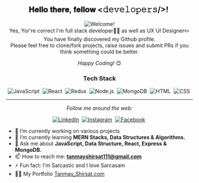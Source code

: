 
<!-- ### Hi there I'm Tanmay👋 -->
<div align="center">
<h2> 𝐇𝐞𝐥𝐥𝐨 𝐭𝐡𝐞𝐫𝐞, 𝐟𝐞𝐥𝐥𝐨𝐰 <𝚍𝚎𝚟𝚎𝚕𝚘𝚙𝚎𝚛𝚜/>! <img src="https://github.com/ABSphreak/ABSphreak/blob/master/gifs/Hi.gif" width="0px"></h2>
</div>

<div align="center" width="50">

<img src="https://cdn.dribbble.com/users/124447/screenshots/3437005/media/6821da7ce5fbfa30b95e7651df4f0f5f.gif" alt="Welcome!" width="500"/>
 
</div>

<div align="center">
Yes, Yor're correct I'm full stack developer👨‍💻 as well as UX UI Designer✏️<br>
You have finally discovered my Github profile. <br>
Please feel free to clone/fork projects, raise issues and submit PRs if you think something could be better. <br>

<i>Happy Coding!</i> 😊


### Tech Stack

<div align='center'>
  
  ![JavaScript](https://img.shields.io/badge/javascript%20-%23323330.svg?&style=for-the-badge&logo=javascript&logoColor=%23F7DF1E)&nbsp;
  ![React](https://img.shields.io/badge/react%20-%2320232a.svg?&style=for-the-badge&logo=react&logoColor=%2361DAFB)&nbsp;
  ![Redux](https://img.shields.io/badge/redux-%23593d88.svg?&style=for-the-badge&logo=redux&logoColor=white)&nbsp;
  ![Node.js](https://img.shields.io/badge/node.js%20-%2343853D.svg?&style=for-the-badge&logo=node.js&logoColor=white)&nbsp;
  ![MongoDB](https://img.shields.io/badge/MongoDB-%234ea94b.svg?&style=for-the-badge&logo=mongodb&logoColor=white)&nbsp;
  ![HTML](https://img.shields.io/badge/html5%20-%23E34F26.svg?&style=for-the-badge&logo=html5&logoColor=white)&nbsp;
  ![CSS](https://img.shields.io/badge/css3%20-%231572B6.svg?&style=for-the-badge&logo=css3&logoColor=white)&nbsp;
  
  
</div> 
 
 
 
</div>

<div align="center">

---

<i>Follow me around the web:</i><br>


<a href="https://www.linkedin.com/in/tanmay-shirsat-64aa0b1aa/?originalSubdomain=in" target="_blank"><img src="https://img.shields.io/badge/LinkedIn-%230077B5.svg?&style=flat-square&logo=linkedin&logoColor=white" alt="LinkedIn"></a>&nbsp; <a href="https://www.instagram.com/tanmay_shirsat_/?hl=en" target="_blank"><img src="https://img.shields.io/badge/Instagram-%23E4405F.svg?&style=flat-square&logo=instagram&logoColor=white" alt="Instagram"></a>&nbsp; <a href="https://www.facebook.com/tanmay.shirsat.9" target="_blank"><img src="https://img.shields.io/badge/Facebook-%231877F2.svg?&style=flat-square&logo=facebook&logoColor=white" alt="Facebook"></a>&nbsp; 
 
</div>

- 🔭 I’m currently working on various projects
- 🌱 I’m currently learning **MERN Stacks, Data Structures & Algorithms.**
- 💬 Ask me about **JavaScript, Data Structure, React, Express & MongoDB.**
- 📫 How to reach me: **tanmayshirsat111@gmail.com**
- ⚡ Fun fact: I'm Sarcastic and I love Sarcasam
- 👨‍💻 My Portfolio [Tanmay_Shirsat.com](https://portfolio-umber-beta.vercel.app/)
